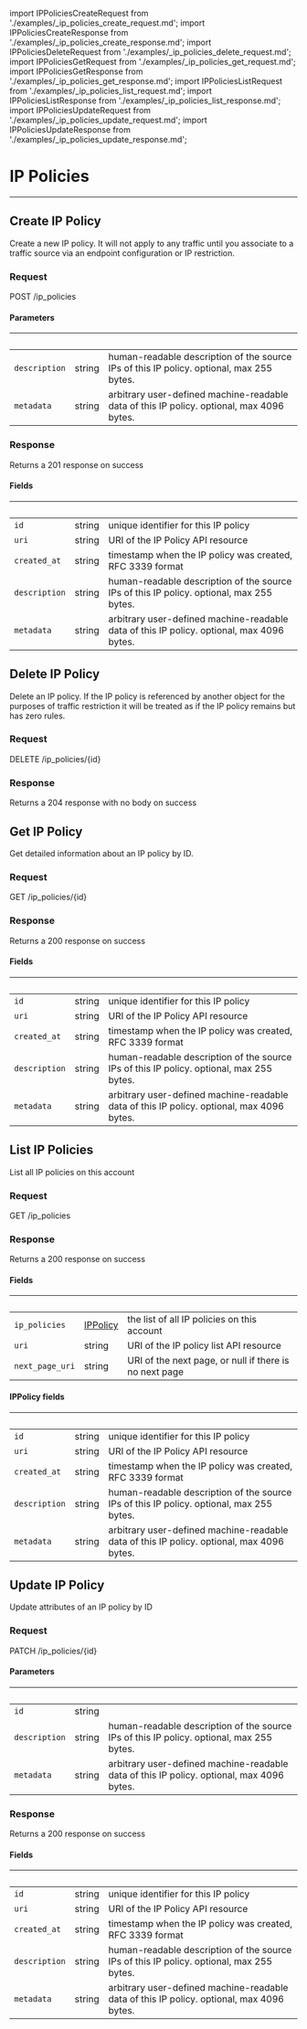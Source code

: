 import IPPoliciesCreateRequest from './examples/_ip_policies_create_request.md';
import IPPoliciesCreateResponse from './examples/_ip_policies_create_response.md';
import IPPoliciesDeleteRequest from './examples/_ip_policies_delete_request.md';
import IPPoliciesGetRequest from './examples/_ip_policies_get_request.md';
import IPPoliciesGetResponse from './examples/_ip_policies_get_response.md';
import IPPoliciesListRequest from './examples/_ip_policies_list_request.md';
import IPPoliciesListResponse from './examples/_ip_policies_list_response.md';
import IPPoliciesUpdateRequest from './examples/_ip_policies_update_request.md';
import IPPoliciesUpdateResponse from './examples/_ip_policies_update_response.md';

# IP Policies
------------



## Create IP Policy
Create a new IP policy. It will not apply to any traffic until you associate to a traffic source via an endpoint configuration or IP restriction.

### Request

POST /ip_policies

<IPPoliciesCreateRequest />


#### Parameters

|&nbsp;| &nbsp;| &nbsp;|
|---|---|---|
| `description` | string | human-readable description of the source IPs of this IP policy. optional, max 255 bytes. |
| `metadata` | string | arbitrary user-defined machine-readable data of this IP policy. optional, max 4096 bytes. |


### Response

Returns a 201 response  on success

<IPPoliciesCreateResponse />


#### Fields

|&nbsp;| &nbsp;| &nbsp;|
|---|---|---|
| `id` | string | unique identifier for this IP policy |
| `uri` | string | URI of the IP Policy API resource |
| `created_at` | string | timestamp when the IP policy was created, RFC 3339 format |
| `description` | string | human-readable description of the source IPs of this IP policy. optional, max 255 bytes. |
| `metadata` | string | arbitrary user-defined machine-readable data of this IP policy. optional, max 4096 bytes. |


## Delete IP Policy
Delete an IP policy. If the IP policy is referenced by another object for the purposes of traffic restriction it will be treated as if the IP policy remains but has zero rules.

### Request

DELETE /ip_policies/{id}

<IPPoliciesDeleteRequest />


### Response

Returns a 204 response with no body on success


## Get IP Policy
Get detailed information about an IP policy by ID.

### Request

GET /ip_policies/{id}

<IPPoliciesGetRequest />


### Response

Returns a 200 response  on success

<IPPoliciesGetResponse />


#### Fields

|&nbsp;| &nbsp;| &nbsp;|
|---|---|---|
| `id` | string | unique identifier for this IP policy |
| `uri` | string | URI of the IP Policy API resource |
| `created_at` | string | timestamp when the IP policy was created, RFC 3339 format |
| `description` | string | human-readable description of the source IPs of this IP policy. optional, max 255 bytes. |
| `metadata` | string | arbitrary user-defined machine-readable data of this IP policy. optional, max 4096 bytes. |


## List IP Policies
List all IP policies on this account

### Request

GET /ip_policies

<IPPoliciesListRequest />


### Response

Returns a 200 response  on success

<IPPoliciesListResponse />


#### Fields

|&nbsp;| &nbsp;| &nbsp;|
|---|---|---|
| `ip_policies` | [IPPolicy](#api-ip-policies-list-fields-ip-policy) | the list of all IP policies on this account |
| `uri` | string | URI of the IP policy list API resource |
| `next_page_uri` | string | URI of the next page, or null if there is no next page |

#### IPPolicy fields

|&nbsp;| &nbsp;| &nbsp;|
|---|---|---|
| `id` | string | unique identifier for this IP policy |
| `uri` | string | URI of the IP Policy API resource |
| `created_at` | string | timestamp when the IP policy was created, RFC 3339 format |
| `description` | string | human-readable description of the source IPs of this IP policy. optional, max 255 bytes. |
| `metadata` | string | arbitrary user-defined machine-readable data of this IP policy. optional, max 4096 bytes. |


## Update IP Policy
Update attributes of an IP policy by ID

### Request

PATCH /ip_policies/{id}

<IPPoliciesUpdateRequest />


#### Parameters

|&nbsp;| &nbsp;| &nbsp;|
|---|---|---|
| `id` | string |  |
| `description` | string | human-readable description of the source IPs of this IP policy. optional, max 255 bytes. |
| `metadata` | string | arbitrary user-defined machine-readable data of this IP policy. optional, max 4096 bytes. |


### Response

Returns a 200 response  on success

<IPPoliciesUpdateResponse />


#### Fields

|&nbsp;| &nbsp;| &nbsp;|
|---|---|---|
| `id` | string | unique identifier for this IP policy |
| `uri` | string | URI of the IP Policy API resource |
| `created_at` | string | timestamp when the IP policy was created, RFC 3339 format |
| `description` | string | human-readable description of the source IPs of this IP policy. optional, max 255 bytes. |
| `metadata` | string | arbitrary user-defined machine-readable data of this IP policy. optional, max 4096 bytes. |
